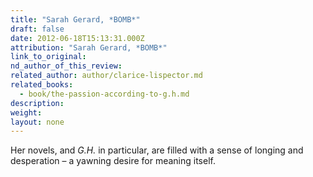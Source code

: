 ```yaml
---
title: "Sarah Gerard, *BOMB*"
draft: false
date: 2012-06-18T15:13:31.000Z
attribution: "Sarah Gerard, *BOMB*"
link_to_original:
nd_author_of_this_review:
related_author: author/clarice-lispector.md
related_books:
  - book/the-passion-according-to-g.h.md
description:
weight:
layout: none
---
```

Her novels, and *G.H.* in particular, are filled with a sense of longing and desperation – a yawning desire for meaning itself.

